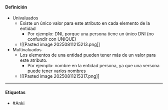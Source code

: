 #### Definición
- Univaluados  
	- Existe un único valor para este atributo en cada elemento de la entidad
		- Por ejemplo: DNI, porque una persona tiene un único DNI (no confundir con UNIQUE)
	- ![[Pasted image 20250811215213.png]]
- Multivaluados
	- Los elementos de una entidad pueden tener más de un valor para este atributo.
		- Por ejemplo: nombre en la entidad persona, ya que una versona puede tener varios nombres
	- ![[Pasted image 20250811215317.png]]
***
#### Etiquetas
- #Anki 